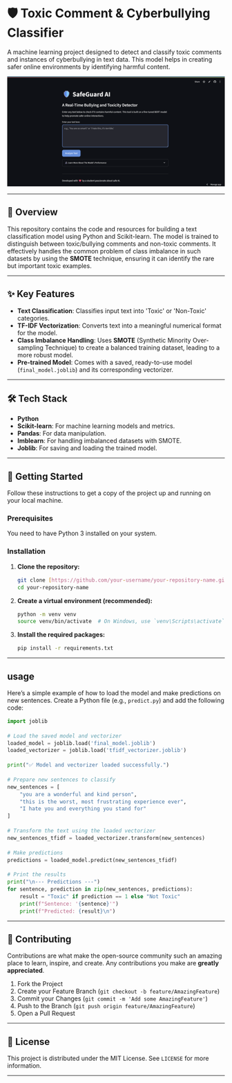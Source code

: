 # 🛡️ Toxic Comment & Cyberbullying Classifier

A machine learning project designed to detect and classify toxic comments and instances of cyberbullying in text data. This model helps in creating safer online environments by identifying harmful content.

![Project Screenshot](image.png)

---

## 📜 Overview

This repository contains the code and resources for building a text classification model using Python and Scikit-learn. The model is trained to distinguish between toxic/bullying comments and non-toxic comments. It effectively handles the common problem of class imbalance in such datasets by using the **SMOTE** technique, ensuring it can identify the rare but important toxic examples.

---

## ✨ Key Features

* **Text Classification**: Classifies input text into 'Toxic' or 'Non-Toxic' categories.
* **TF-IDF Vectorization**: Converts text into a meaningful numerical format for the model.
* **Class Imbalance Handling**: Uses **SMOTE** (Synthetic Minority Over-sampling Technique) to create a balanced training dataset, leading to a more robust model.
* **Pre-trained Model**: Comes with a saved, ready-to-use model (`final_model.joblib`) and its corresponding vectorizer.

---

## 🛠️ Tech Stack

* **Python**
* **Scikit-learn**: For machine learning models and metrics.
* **Pandas**: For data manipulation.
* **Imblearn**: For handling imbalanced datasets with SMOTE.
* **Joblib**: For saving and loading the trained model.

---

## 🚀 Getting Started

Follow these instructions to get a copy of the project up and running on your local machine.

### Prerequisites

You need to have Python 3 installed on your system.

### Installation

1.  **Clone the repository:**
    ```sh
    git clone [https://github.com/your-username/your-repository-name.git](https://github.com/your-username/your-repository-name.git)
    cd your-repository-name
    ```

2.  **Create a virtual environment (recommended):**
    ```sh
    python -m venv venv
    source venv/bin/activate  # On Windows, use `venv\Scripts\activate`
    ```

3.  **Install the required packages:**
    ```sh
    pip install -r requirements.txt
    ```

---

##  usage

Here’s a simple example of how to load the model and make predictions on new sentences. Create a Python file (e.g., `predict.py`) and add the following code:

```python
import joblib

# Load the saved model and vectorizer
loaded_model = joblib.load('final_model.joblib')
loaded_vectorizer = joblib.load('tfidf_vectorizer.joblib')

print("✅ Model and vectorizer loaded successfully.")

# Prepare new sentences to classify
new_sentences = [
    "you are a wonderful and kind person",
    "this is the worst, most frustrating experience ever",
    "I hate you and everything you stand for"
]

# Transform the text using the loaded vectorizer
new_sentences_tfidf = loaded_vectorizer.transform(new_sentences)

# Make predictions
predictions = loaded_model.predict(new_sentences_tfidf)

# Print the results
print("\n--- Predictions ---")
for sentence, prediction in zip(new_sentences, predictions):
    result = "Toxic" if prediction == 1 else "Not Toxic"
    print(f"Sentence: '{sentence}'")
    print(f"Predicted: {result}\n")
```

---

## 🤝 Contributing

Contributions are what make the open-source community such an amazing place to learn, inspire, and create. Any contributions you make are **greatly appreciated**.

1.  Fork the Project
2.  Create your Feature Branch (`git checkout -b feature/AmazingFeature`)
3.  Commit your Changes (`git commit -m 'Add some AmazingFeature'`)
4.  Push to the Branch (`git push origin feature/AmazingFeature`)
5.  Open a Pull Request

---

## 📄 License

This project is distributed under the MIT License. See `LICENSE` for more information.

---
